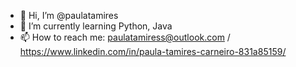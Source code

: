 - 👋 Hi, I’m @paulatamires
- 🌱 I’m currently learning Python, Java
- 📫 How to reach me: paulatamiress@outlook.com / https://www.linkedin.com/in/paula-tamires-carneiro-831a85159/

<!---
paulatamires/paulatamires is a ✨ special ✨ repository because its `README.md` (this file) appears on your GitHub profile.
You can click the Preview link to take a look at your changes.
--->
